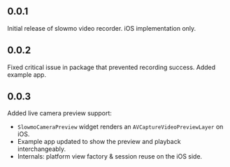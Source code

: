 ## 0.0.1

Initial release of slowmo video recorder. iOS implementation only.

## 0.0.2

Fixed critical issue in package that prevented recording success.
Added example app.

## 0.0.3

Added live camera preview support:
* `SlowmoCameraPreview` widget renders an `AVCaptureVideoPreviewLayer` on iOS.
* Example app updated to show the preview and playback interchangeably.
* Internals: platform view factory & session reuse on the iOS side.
